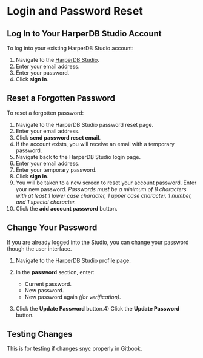 # Login and Password Reset

## Log In to Your HarperDB Studio Account

To log into your existing HarperDB Studio account:

1) Navigate to the [HarperDB Studio](https://studio.harperdb.io/). 
2) Enter your email address. 
3) Enter your password. 
4) Click **sign in**. 

## Reset a Forgotten Password

To reset a forgotten password:

1) Navigate to the HarperDB Studio password reset page. 
2) Enter your email address. 
3) Click **send password reset email**. 
4) If the account exists, you will receive an email with a temporary password. 
5) Navigate back to the HarperDB Studio login page. 
6) Enter your email address. 
7) Enter your temporary password. 
8) Click **sign in**. 
9) You will be taken to a new screen to reset your account password. Enter your new password.
*Passwords must be a minimum of 8 characters with at least 1 lower case character, 1 upper case character, 1 number, and 1 special character.*
10) Click the **add account password** button.

## Change Your Password

If you are already logged into the Studio, you can change your password though the user interface.

1) Navigate to the HarperDB Studio profile page.
2) In the **password** section, enter:

    * Current password. 
    * New password. 
    * New password again *(for verification)*.
4) Click the **Update Password** button.4) Click the **Update Password** button.


## Testing Changes

This is for testing if changes snyc properly in Gitbook.